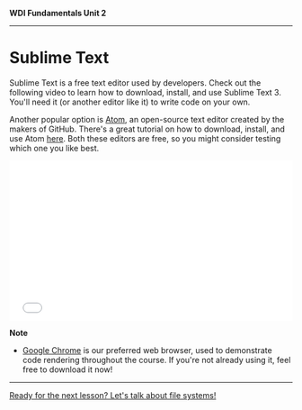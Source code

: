 **WDI Fundamentals Unit 2**

---

# Sublime Text 

Sublime Text is a free text editor used by developers. Check out the following video to learn how to download, install, and use Sublime Text 3. You'll need it (or another editor like it) to write code on your own. 

Another popular option is [Atom](https://atom.io/), an open-source text editor created by the makers of GitHub. There's a great tutorial on how to download, install, and use Atom [here](http://flight-manual.atom.io/). Both these editors are free, so you might consider testing which one you like best. 

<div class="wistia_responsive_padding" style="padding:56.25% 0 0 0;position:relative;"><div class="wistia_responsive_wrapper" style="height:100%;left:0;position:absolute;top:0;width:100%;"><iframe src="//fast.wistia.net/embed/iframe/weu4rtct39?seo=false&videoFoam=true" allowtransparency="true" frameborder="0" scrolling="no" class="wistia_embed" name="wistia_embed" allowfullscreen mozallowfullscreen webkitallowfullscreen oallowfullscreen msallowfullscreen width="100%" height="100%"></iframe></div></div>
<script src="//fast.wistia.net/assets/external/E-v1.js" async></script>

**Note**
* [Google Chrome](http://www.google.com/chrome/) is our preferred web browser, used to demonstrate code rendering throughout the course. If you're not already using it, feel free to download it now!

---

[Ready for the next lesson? Let's talk about file systems!](file-systems.md)
